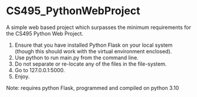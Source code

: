 # CS495_PythonWebProject
A simple web based project which surpasses the minimum requirements for the CS495 Python Web Project.

1. Ensure that you have installed Python Flask on your local system (though this should work with the virtual environment enclosed).
2. Use python to run main.py from the command line.
3. Do not separate or re-locate any of the files in the file-system.
4. Go to 127.0.0.1:5000.
5. Enjoy.

Note: requires python Flask, programmed and compiled on python 3.10
